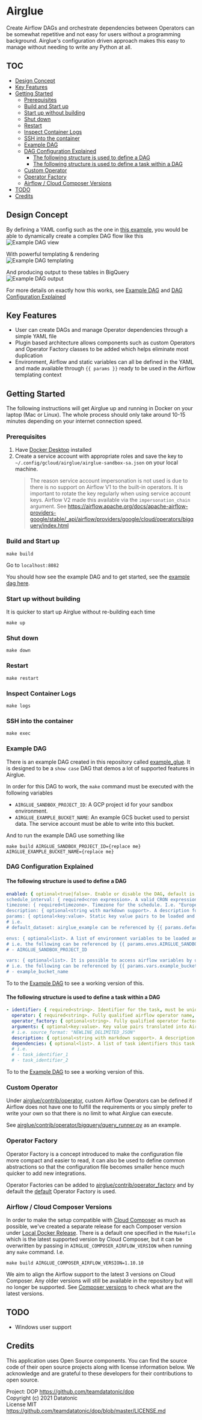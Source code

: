 # Airglue
Create Airflow DAGs and orchestrate dependencies between Operators can be somewhat repetitive and not easy for users without a programming background. 
Airglue's configuration driven approach makes this easy to manage without needing to write any Python at all.

## TOC
* [Design Concept](#design-concept)
* [Key Features](#key-features)
* [Getting Started](#getting-started)
   * [Prerequisites](#prerequisites)
   * [Build and Start up](#build-and-start-up)
   * [Start up without building](#start-up-without-building)
   * [Shut down](#shut-down)
   * [Restart](#restart)
   * [Inspect Container Logs](#inspect-container-logs)
   * [SSH into the container](#ssh-into-the-container)
   * [Example DAG](#example-dag)
   * [DAG Configuration Explained](#dag-configuration-explained)
      * [The following structure is used to define a DAG](#the-following-structure-is-used-to-define-a-dag)
      * [The following structure is used to define a task within a DAG](#the-following-structure-is-used-to-define-a-task-within-a-dag)
   * [Custom Operator](#custom-operator)
   * [Operator Factory](#operator-factory)
   * [Airflow / Cloud Composer Versions](#airflow--cloud-composer-versions)
* [TODO](#todo)
* [Credits](#credits)

## Design Concept
By defining a YAML config such as the one in [this example](airglue/example/example_glue/config.yaml), you would be able to dynamically create a complex DAG flow like this   
![Example DAG view](docs/example_dag_graph_view.png)

With powerful templating & rendering   
![Example DAG templating](docs/example_dag_templating_and_rendering.png)

And producing output to these tables in BigQuery   
![Example DAG output](docs/example_dag_bq_output.png)

For more details on exactly how this works, see [Example DAG](#example-dag) and [DAG Configuration Explained](#dag-configuration-explained)

## Key Features
- User can create DAGs and manage Operator dependencies through a simple YAML file
- Plugin based architecture allows components such as custom Operators and Operator Factory classes to be added which helps eliminate most duplication
- Environment, Airflow and static variables can all be defined in the YAML and made available through `{{ params }}` ready to be used in the Airflow templating context

## Getting Started
The following instructions will get Airglue up and running in Docker on your laptop (Mac or Linux). 
The whole process should only take around 10-15 minutes depending on your internet connection speed. 

### Prerequisites
1) Have [Docker Desktop](https://www.docker.com/products/docker-desktop) installed
1) Create a service account with appropriate roles and save the key to `~/.config/gcloud/airglue/airglue-sandbox-sa.json` on your local machine. 
    > The reason service account impersonation is not used is due to there is no support on Airflow V1 to the built-in operators.
    > It is important to rotate the key regularly when using service account keys. 
    > Airflow V2 made this available via the `impersonation_chain` argument. 
    > See https://airflow.apache.org/docs/apache-airflow-providers-google/stable/_api/airflow/providers/google/cloud/operators/bigquery/index.html 

### Build and Start up
```
make build
```

Go to `localhost:8082`

You should how see the example DAG and to get started, see the [example dag here](airglue/example/example_glue).

### Start up without building
It is quicker to start up Airglue without re-building each time
```
make up
```

### Shut down
```
make down
```

### Restart
```
make restart
```

### Inspect Container Logs
```
make logs
```

### SSH into the container
```
make exec
```

### Example DAG
There is an example DAG created in this repository called [example_glue](airglue/example/example_glue). It is designed to be a `show case` DAG that demos a lot of supported features in Airglue. 

In order for this DAG to work, the `make` command must be executed with the following variables
- `AIRGLUE_SANDBOX_PROJECT_ID`: A GCP project id for your sandbox environment.
- `AIRGLUE_EXAMPLE_BUCKET_NAME`: An example GCS bucket used to persist data. The service account must be able to write into this bucket.

And to run the example DAG use something like
```
make build AIRGLUE_SANDBOX_PROJECT_ID={replace me} AIRGLUE_EXAMPLE_BUCKET_NAME={replace me}
```
### DAG Configuration Explained
#### The following structure is used to define a DAG
```yaml
enabled: { optional<true|false>. Enable or disable the DAG, default is true if not specified. Disabled DAGs won't show up in the Airflow GUI }
schedule_interval: { required<cron expression>. A valid CRON expression used to setup DAG schedule, if no schedule is required, set to `null`. i.e. "0 2 * * *" or null. You may use https://crontab.guru/ to validate your CRON expression }
timezone: { required<timezone>. Timezone for the schedule. I.e. "Europe/London". Local time is always preferred so that processing can be done exactly at the right time for the correct data boundaries }
description: { optional<string with markdown support>. A description for the DAG }
params: { optional<key:value>. Static key value pairs to be loaded and made available as {{ params }} in any context in Airflow with Jinja templating enabled }
# i.e. 
# default_dataset: airglue_example can be referenced by {{ params.default_dataset }}

envs: { optional<list>. A list of environment variables to be loaded and made available as {{ params.envs.<name> }}, undefined ones will be omitted }
# i.e. the following can be referenced by {{ params.envs.AIRGLUE_SANDBOX_PROJECT_ID }}
# - AIRGLUE_SANDBOX_PROJECT_ID

vars: { optional<list>. It is possible to access airflow variables by using {{ var.value.get('my.var', 'fallback') }}, but you can also make them available under {{ params.vars.<name> }} to be more explicit for the DAG by defining them here, undefined ones will be omitted }
# i.e. the following can be referenced by {{ params.vars.example_bucket_name }}
# - example_bucket_name
```
To to the [Example DAG](airglue/example/example_glue) to see a working version of this.

#### The following structure is used to define a task within a DAG
```yaml
- identifier: { required<string>. Identifier for the task, must be unique within a DAG }
  operator: { required<string>. Fully qualified airflow operator name, i.e. airflow.contrib.operators.gcs_to_bq.GoogleCloudStorageToBigQueryOperator }
  operator_factory: { optional<string>. Fully qualified operator factory name, i.e. airglue.contrib.operator_factory.default.DefaultOperatorFactory, but if `DefaultOperatorFactory` is all that is required, this arguments can be omitted }
  arguments: { optional<key:value>. Key value pairs translated into Airflow Operator arguments. }
  # i.e. source_format: "NEWLINE_DELIMITED_JSON" 
  description: { optional<string with markdown support>. A description for the task }
  dependencies: { optional<list>. A list of task identifiers this task depends on, used to create the link between Airflow Operators within a DAG }
  # i.e. 
  # - task_identifier_1
  # - task_identifier_2
```
To to the [Example DAG](airglue/example/example_glue) to see a working version of this.

### Custom Operator
Under [airglue/contrib/operator](airglue/contrib/operator), custom Airflow Operators can be defined if Airflow does not have one to fulfill the requirements or you simply prefer to write your own so that there is no limit to what Airglue can execute.

See  [airglue/contrib/operator/bigquery/query_runner.py](airglue/contrib/operator/bigquery/query_runner.py) as an example.

### Operator Factory
Operator Factory is a concept introduced to make the configuration file more compact and easier to read, it can also be used to define common abstractions so that the configuration file becomes smaller hence much quicker to add new integrations.

Operator Factories can be added to [airglue/contrib/operator_factory](airglue/contrib/operator_factory) and by default the [default](airglue/contrib/operator_factory/default.py) Operator Factory is used.

### Airflow / Cloud Composer Versions
In order to make the setup compatible with [Cloud Composer](https://cloud.google.com/composer) as much as possible, we've created a separate release for each Composer version under [Local Docker Release](infrastructure/docker/release). 
There is a default one specified in the `Makefile` which is the latest supported version by Cloud Composer, but it can be overwritten by passing in `AIRGLUE_COMPOSER_AIRFLOW_VERSION` when running any `make` command. 
I.e. 
```
make build AIRGLUE_COMPOSER_AIRFLOW_VERSION=1.10.10
```

We aim to align the Airflow support to the latest 3 versions on Cloud Composer. Any older versions will still be available in the repository but will no longer be supported.
See [Composer versions](https://cloud.google.com/composer/docs/concepts/versioning/composer-versions) to check what are the latest versions.  

## TODO
- Windows user support

## Credits
This application uses Open Source components. You can find the source code of their open source projects along with license information below. We acknowledge and are grateful to these developers for their contributions to open source.

Project: DOP https://github.com/teamdatatonic/dop   
Copyright (c) 2021 Datatonic   
License MIT https://github.com/teamdatatonic/dop/blob/master/LICENSE.md   